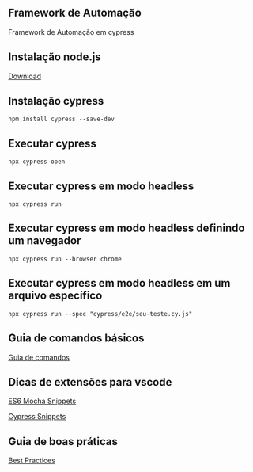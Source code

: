 ## Framework de Automação
<p> Framework de Automação em cypress</p>

## Instalação node.js
[Download](https://nodejs.org/pt/download/prebuilt-installer)


## Instalação cypress 
```
npm install cypress --save-dev
```

## Executar cypress 
```
npx cypress open
```

## Executar cypress em modo headless
```
npx cypress run
```

## Executar cypress em modo headless definindo um navegador
```
npx cypress run --browser chrome
```

## Executar cypress em modo headless em um arquivo específico

```
npx cypress run --spec "cypress/e2e/seu-teste.cy.js"
```

## Guia de comandos básicos 
[Guia de comandos](https://github.com/victorhfsilva/guia-dos-testes-automatizados/tree/main/Cypress)

## Dicas de extensões para vscode
[ES6 Mocha Snippets](https://marketplace.visualstudio.com/items?itemName=spoonscen.es6-mocha-snippets)

[Cypress Snippets](https://marketplace.visualstudio.com/items?itemName=andrew-codes.cypress-snippets)

## Guia de boas práticas
[Best Practices](https://docs.cypress.io/app/core-concepts/best-practices)